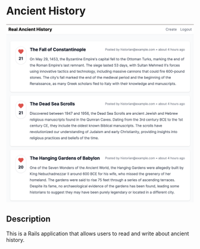 # Ancient History
![Ancient History](full.png)

## Description

This is a Rails application that allows users to read and write about ancient history.
